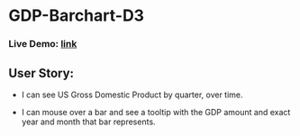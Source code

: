 # GDP-Barchart-D3

### Live Demo: [link](https://yuchiu.github.io/GDP-barchart-d3/)

## User Story: 

- I can see US Gross Domestic Product by quarter, over time.

- I can mouse over a bar and see a tooltip with the GDP amount and exact year and month that bar represents.
